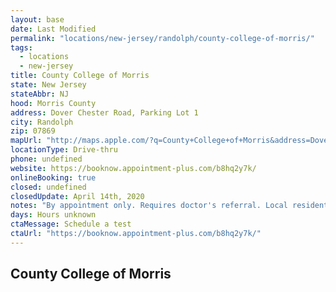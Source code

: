 ```yaml
---
layout: base
date: Last Modified
permalink: "locations/new-jersey/randolph/county-college-of-morris/"
tags:
  - locations
  - new-jersey
title: County College of Morris
state: New Jersey
stateAbbr: NJ
hood: Morris County
address: Dover Chester Road, Parking Lot 1
city: Randolph
zip: 07869
mapUrl: "http://maps.apple.com/?q=County+College+of+Morris&address=Dover+Chester+Road+Parking+Lot+1,Randolph,New+Jersey,07869"
locationType: Drive-thru
phone: undefined
website: https://booknow.appointment-plus.com/b8hq2y7k/
onlineBooking: true
closed: undefined
closedUpdate: April 14th, 2020
notes: "By appointment only. Requires doctor's referral. Local residents only."
days: Hours unknown
ctaMessage: Schedule a test
ctaUrl: "https://booknow.appointment-plus.com/b8hq2y7k/"
---
```

## County College of Morris